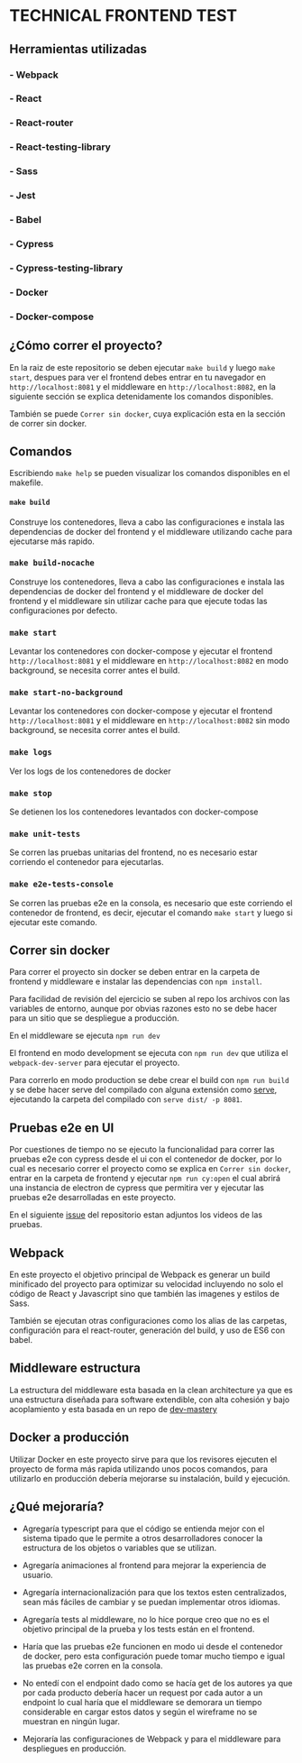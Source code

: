 # TECHNICAL FRONTEND TEST

## Herramientas utilizadas

### - Webpack
### - React
 ### - React-router
### - React-testing-library
### - Sass
### - Jest
### - Babel 
### - Cypress
### - Cypress-testing-library
### - Docker
### - Docker-compose


 ## ¿Cómo correr el proyecto?
En la raiz de este repositorio se deben ejecutar `make build` y luego `make start`, despues para ver el frontend debes entrar en tu navegador en ```http://localhost:8081``` y el middleware en ```http://localhost:8082```, en la siguiente sección se explica detenidamente los comandos disponibles.

También se puede `Correr sin docker`, cuya explicación esta en la sección de correr sin docker.

 ## Comandos

Escribiendo `make help` se pueden visualizar los comandos disponibles en el makefile.

#### `make build` 
Construye los contenedores, lleva a cabo las configuraciones e instala las dependencias de docker del frontend y el middleware utilizando cache para ejecutarse más rapido.

### `make build-nocache`
Construye los contenedores, lleva a cabo las configuraciones e instala las dependencias de docker del frontend y el middleware de docker del frontend y el middleware sin utilizar cache para que ejecute todas las configuraciones por defecto.

### `make start`
Levantar los contenedores con docker-compose y ejecutar el frontend ```http://localhost:8081``` y el middleware en ```http://localhost:8082``` en modo background, se necesita correr antes el build.

### `make start-no-background`
Levantar los contenedores con docker-compose y ejecutar el frontend ```http://localhost:8081``` y el middleware en ```http://localhost:8082``` sin modo background, se necesita correr antes el build.

### `make logs`
Ver los logs de los contenedores de docker                    

### `make stop`
Se detienen los los contenedores levantados con docker-compose                  

### `make unit-tests`
Se corren las pruebas unitarias del frontend, no es necesario estar corriendo el contenedor para ejecutarlas.

### `make e2e-tests-console`
Se corren las pruebas e2e en la consola, es necesario que este corriendo el contenedor de frontend, es decir, ejecutar el comando ```make start``` y luego si ejecutar este comando.


 ## Correr sin docker

Para correr el proyecto sin docker se deben entrar en la carpeta de frontend y middleware e instalar las dependencias con `npm install`.

Para facilidad de revisión del ejercicio se suben al repo los archivos con las variables de entorno, aunque por obvias razones esto no se debe hacer para un sitio que se despliegue a producción.

En el middleware se ejecuta `npm run dev` 

El frontend en modo development se ejecuta con `npm run dev` que utiliza el ```webpack-dev-server``` para ejecutar el proyecto.

Para correrlo en modo production se debe crear el build con `npm run build` y se debe hacer serve del compilado con alguna extensión como [serve](https://www.npmjs.com/package/serve), ejecutando la carpeta del compilado con `serve dist/ -p 8081`.


 ## Pruebas e2e en UI

 Por cuestiones de tiempo no se ejecuto la funcionalidad para correr las pruebas e2e con cypress desde el ui con el contenedor de docker, por lo cual es necesario correr el proyecto como se explica en `Correr sin docker`, entrar en la carpeta de frontend y ejecutar `npm run cy:open` el cual abrirá una instancia de electron de cypress que permitira ver y ejecutar las pruebas e2e desarrolladas en este proyecto.

En el siguiente [issue](https://github.com/diegocastillogz/ecommerce-test/issues/1) del repositorio estan adjuntos los videos de las pruebas.


 ## Webpack
En este proyecto el objetivo principal de Webpack es generar un build minificado del proyecto para optimizar su velocidad incluyendo no solo el código de React y Javascript sino que también las imagenes y estilos de Sass.

También se ejecutan otras configuraciones como los alias de las carpetas, configuración para el react-router, generación del build, y uso de ES6 con babel. 

 ## Middleware estructura

 La estructura del middleware esta basada en la clean architecture ya que es una estructura diseñada para software extendible, con alta cohesión y bajo acoplamiento y esta basada en un repo de [dev-mastery](https://github.com/dev-mastery/comments-api)

 ## Docker a producción
Utilizar Docker en este proyecto sirve para que los revisores ejecuten el proyecto de forma más rapida utilizando unos pocos comandos, para utilizarlo en producción debería mejorarse su instalación, build y ejecución.

 ## ¿Qué mejoraría?

 - Agregaría typescript para que el código se entienda mejor con el sistema tipado que le permite a otros desarrolladores conocer la estructura de los objetos o variables que se utilizan.

- Agregaría animaciones al frontend para mejorar la experiencia de usuario.

- Agregaría internacionalización para que los textos esten centralizados, sean más fáciles de cambiar y se puedan implementar otros idiomas.

 - Agregaría tests al middleware, no lo hice porque creo que no es el objetivo principal de la prueba y los tests están en el frontend.
 
 - Haría que las pruebas e2e funcionen en modo ui desde el contenedor de docker, pero esta configuración puede tomar mucho tiempo e igual las pruebas e2e corren en la consola.

 - No entedí con el endpoint dado como se hacía get de los autores ya que por cada producto debería hacer un request por cada autor a un endpoint lo cual haría que el middleware se demorara un tiempo considerable en cargar estos datos y según el wireframe no se muestran en ningún lugar.

 - Mejoraría las configuraciones de Webpack y para el middleware para despliegues en producción.
